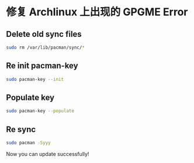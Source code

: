 # 修复 Archlinux 上出现的 GPGME Error


## Delete old sync files

```sh
sudo rm /var/lib/pacman/sync/*
```

## Re init pacman-key

```sh
sudo pacman-key --init
```

## Populate key

```sh
sudo pacman-key --populate
```

## Re sync

```sh
sudo pacman -Syyy
```

Now you can update successfully!

